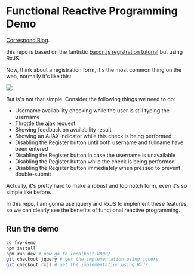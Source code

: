 # Functional Reactive Programming Demo

[Correspond Blog](http://cjting.me/web2.0/intruduction-to-functional-reactive-programming/).

this repo is based on the fantistic [bacon.js registration tutorial](https://baconjs.github.io/tutorials.html) but using RxJS.

Now, think about a registration form, it's the most common thing on the web, normally it's like this:

![](http://ww4.sinaimg.cn/large/9b85365djw1f23hsxwdsaj20tl07iwel.jpg)

But is's not that simple. Consider the following things we need to do:

- Username availability checking while the user is still typing the username
- Throttle the ajax request
- Showing feedback on availability result
- Showing an AJAX indicator while this check is being performed
- Disabling the Register button until both username and fullname have been entered
- Disabling the Register button in case the username is unavailable
- Disabling the Register button while the check is being performed
- Disabling the Register button immediately when pressed to prevent double-submit

Actually, it's pretty hard to make a robust and top notch form, even it's so simple like before.

In this repo, I am gonna use jquery and RxJS to implement these features, so we can clearly see the benefits of functional reactive programming.

## Run the demo

```bash
cd frp-demo
npm install 
npm run dev # now go to localhost:8000/
git checkout jquery # get the implementation using jquery
git checkout rxjs # get the implementation using RxJS
```
